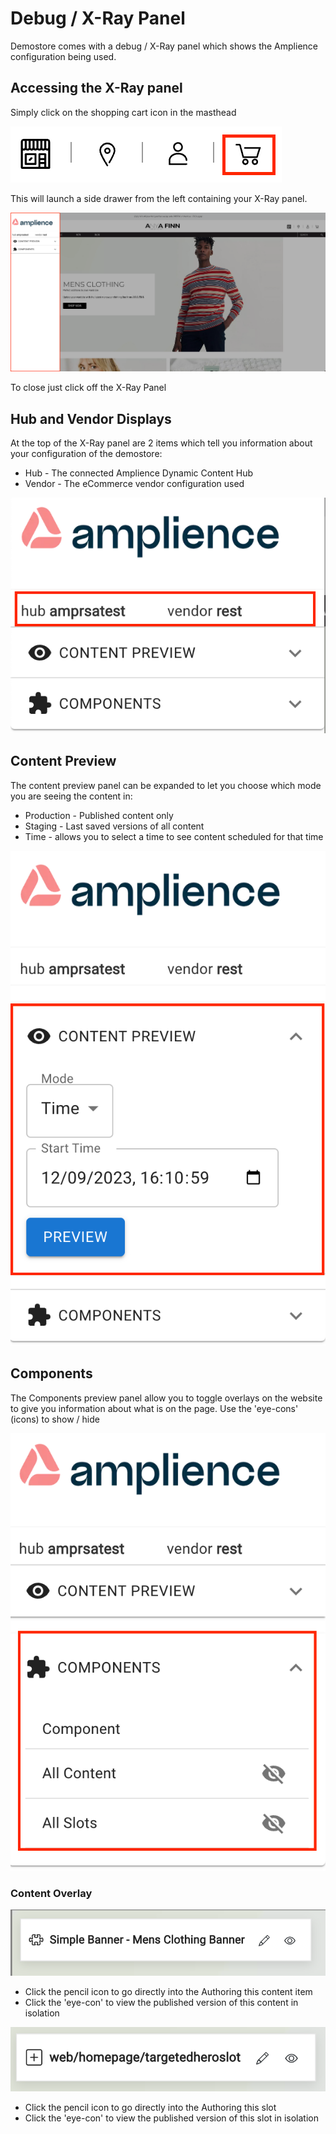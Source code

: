 # Debug / X-Ray Panel

Demostore comes with a debug / X-Ray panel which shows the Amplience configuration being used.

## Accessing the X-Ray panel

Simply click on the shopping cart icon in the masthead

![X-Ray panel trigger](../media/debug-xray-trigger.png)

This will launch a side drawer from the left containing your X-Ray panel.

![X-Ray panel](../media/x-ray-panel.png)

To close just click off the X-Ray Panel

## Hub and Vendor Displays

At the top of the X-Ray panel are 2 items which tell you information about your configuration of the demostore:

* Hub - The connected Amplience Dynamic Content Hub
* Vendor - The eCommerce vendor configuration used

![X-Ray Hub / Vendor](../media/xray-hub-vendor.png)

## Content Preview

The content preview panel can be expanded to let you choose which mode you are seeing the content in:

* Production - Published content only
* Staging - Last saved versions of all content
* Time - allows you to select a time to see content scheduled for that time 

![X-Ray Preview](../media/xray-preview.png)

## Components

The Components preview panel allow you to toggle overlays on the website to give you information about what is on the page. Use the 'eye-cons' (icons) to show / hide

![X-Ray Components](../media/xray-components.png)

### Content Overlay

![X-Ray Content Overlay](../media/xray-content-overlay.png)

* Click the pencil icon to go directly into the Authoring this content item
* Click the 'eye-con' to view the published version of this content in isolation 

![X-Ray Slots Overlay](../media/xray-slot-overlay.png)

* Click the pencil icon to go directly into the Authoring this slot
* Click the 'eye-con' to view the published version of this slot in isolation 